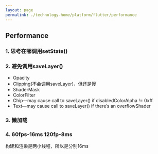 ```yaml
---
layout: page
permalink: ./technology-home/platform/flutter/performance
---
```


## Performance

### 1. 思考在哪调用setState()


### 2. 避免调用saveLayer()

* Opacity
* Clipping(不会调用saveLayer)，但还是慢
* ShaderMask
* ColorFilter
* Chip—may cause call to saveLayer() if disabledColorAlpha != 0xff
* Text—may cause call to saveLayer() if there’s an overflowShader

### 3. 懒加载

### 4. 60fps-16ms 120fp-8ms

构建和渲染是两小线程，所以是分别16ms

